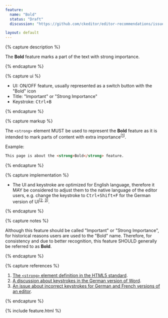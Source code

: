 ```yaml
---
feature:
  name: "Bold"
  status: "Draft"
  discussion: "https://github.com/ckeditor/editor-recommendations/issues/1"

layout: default
---
```


{% capture description %}

The **Bold** feature marks a part of the text with strong importance.

{% endcapture %}

{% capture ui %}

 * UI: ON/OFF feature, usually represented as a switch button with the "<i class="fa fa-bold" title="Bold" aria-hidden="true"></i><span class="sr-only">Bold</span>" icon
 * Title: "Important" or "Strong Importance"
 * Keystroke: <kbd>Ctrl+B</kbd>

{% endcapture %}

{% capture markup %}

The `<strong>` element MUST be used to represent the **Bold** feature as it is intended to mark parts of content with extra importance<sup>[[1](#ref1)]</sup>.

Example:

```html
This page is about the <strong>Bold</strong> feature.
```

{% endcapture %}

{% capture implementation %}

* The UI and keystroke are optimized for English language, therefore it MAY be considered to adjust them to the native language of the editor users, e.g. change the keystroke to <kbd>Ctrl+Shift+F</kbd> for the German version of UI<sup>[[2](#ref2), [3](#ref3)]</sup>.

{% endcapture %}

{% capture notes %}

Although this feature should be called "Important" or "Strong Importance", for historical reasons users are used to the
"Bold" name. Therefore, for consistency and due to better recognition, this feature SHOULD generally be referred to as **Bold**.

{% endcapture %}

{% capture references %}

1. <a id="ref1"></a>[The `<strong>` element definition in the HTML5 standard](http://www.w3.org/TR/html5/text-level-semantics.html#the-strong-element).
2. <a id="ref2"></a>[A discussion about keystrokes in the German version of Word](http://dict.leo.org/forum/viewGeneraldiscussion.php?idThread=846089).
3. <a id="ref3"></a>[An issue about incorrect keystrokes for German and French versions of an editor](https://jira.atlassian.com/browse/CONF-13567).

{% endcapture %}

{% include feature.html %}

